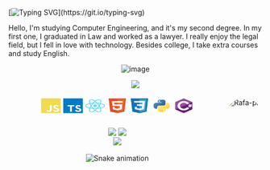 [![Typing SVG](https://readme-typing-svg.herokuapp.com?color=F73EDA&lines=Hello+World!)](https://git.io/typing-svg)

Hello, I'm studying Computer Engineering, and it's my second degree. 
In my first one, I graduated in Law and worked as a lawyer. 
I really enjoy the legal field, but I fell in love with technology. 
Besides college, I take extra courses and study English.

<div align="center">
 
![image](https://user-images.githubusercontent.com/101351309/167425854-45415c33-abe6-40b7-ac9a-a5ebd0e43426.png)
  
<img height="180em" src="https://github-readme-stats.vercel.app/api/top-langs/?username=RosanaTSF&layout=compact&langs_count=7&theme=dracula"/>

<div style="display: inline_block"><br>
  <img align="center" alt="Rafa-Js" height="30" width="40" src="https://raw.githubusercontent.com/devicons/devicon/master/icons/javascript/javascript-plain.svg">
  <img align="center" alt="Rafa-Ts" height="30" width="40" src="https://raw.githubusercontent.com/devicons/devicon/master/icons/typescript/typescript-plain.svg">
  <img align="center" alt="Rafa-React" height="30" width="40" src="https://raw.githubusercontent.com/devicons/devicon/master/icons/react/react-original.svg">
  <img align="center" alt="Rafa-HTML" height="30" width="40" src="https://raw.githubusercontent.com/devicons/devicon/master/icons/html5/html5-original.svg">
  <img align="center" alt="Rafa-CSS" height="30" width="40" src="https://raw.githubusercontent.com/devicons/devicon/master/icons/css3/css3-original.svg">
  <img align="center" alt="Rafa-Python" height="30" width="40" src="https://raw.githubusercontent.com/devicons/devicon/master/icons/python/python-original.svg">
  <img align="center" alt="Rafa-Csharp" height="30" width="40" src="https://raw.githubusercontent.com/devicons/devicon/master/icons/csharp/csharp-original.svg">
  <img align="right" alt="Rafa-pic" height="150" style="border-radius:50px;" src="https://i.pinimg.com/564x/7e/9c/7b/7e9c7b369486e83622512bee504c25d5.jpg?width=1200&height=776">
</div>
  
## 

<div> 
<a href="https://www.instagram.com/papenef/" target="_blank"><img src="https://img.shields.io/badge/-Instagram-%23E4405F?style=for-the-badge&logo=instagram&logoColor=white" target="_blank"></a>
<a href="https://www.notion.so/rosanatsf/Study-Planner" target="_blank"><img src="https://img.shields.io/badge/Notion-9146FF?style=for-the-badge&logo=notion&logoColor=white" target="_blank"></a>
</div>
    
<div align="center">
<img height="180em" src="https://github-readme-stats.vercel.app/api?username=RosanaTSF&show_icons=true&theme=dracula&include_all_commits=true&count_private=true"/>
    
![Snake animation](https://github.com/RosanaTSF/RosanaTSF/blob/output/github-contribution-grid-snake.svg)

</div>
